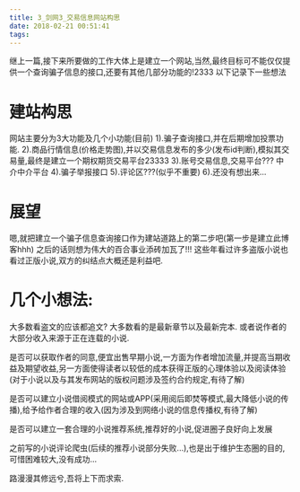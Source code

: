 ```yaml
---
title: 3_剑网3_交易信息网站构思
date: 2018-02-21 00:51:41
tags:
---
```

继上一篇,接下来所要做的工作大体上是建立一个网站,当然,最终目标可不能仅仅提供一个查询骗子信息的接口,还要有其他几部分功能的!2333
以下记录下一些想法

<!--more-->
# 建站构思
网站主要分为3大功能及几个小功能(目前)
1).骗子查询接口,并在后期增加投票功能.
2).商品行情信息(价格走势图),并以交易信息发布的多少(发布id判断),模拟其交易量,最终是建立一个期权期货交易平台23333
3).账号交易信息,交易平台??? 中介中介平台
4).骗子举报接口
5).评论区???(似乎不重要)
6).还没有想出来...

# 展望
嗯,就把建立一个骗子信息查询接口作为建站道路上的第二步吧(第一步是建立此博客hhh)
之后的话则想为伟大的百合事业添砖加瓦了!!!
这些年看过许多盗版小说也看过正版小说,双方的纠结点大概还是利益吧.

# 几个小想法: 
大多数看盗文的应该都追文? 大多数看的是最新章节以及最新完本. 或者说作者的大部分收入来源于正在连载的小说.

是否可以获取作者的同意,便宜出售早期小说,一方面为作者增加流量,并提高当期收益及期望收益,另一方面使得读者以较低的成本获得正版的心理体验以及阅读体验(对于小说以及与其发布网站的版权问题涉及签约合约规定,有待了解)

是否可以建立小说借阅模式的网站或APP(采用阅后即焚等模式,最大降低小说的传播),给予给作者合理的收入(因为涉及到网络小说的信息传播权,有待了解)

是否可以建立一套合理的小说推荐系统,推荐好的小说,促进圈子良好向上发展

之前写的小说评论爬虫(后续的推荐小说部分失败...),也是出于维护生态圈的目的,可惜困难较大,没有成功...

路漫漫其修远兮,吾将上下而求索.




